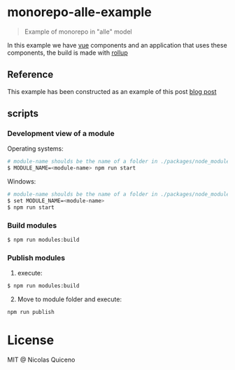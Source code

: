 # monorepo-alle-example

> Example of monorepo in "alle" model

In this example we have [vue](https://github.com/vuejs/vue) components and an application that uses these components, the build is made with [rollup](https://github.com/rollup/rollup)

## Reference

This example has been constructed as an example of this post [blog post](http://nquicenob.github.io/2016/12/22/monorepos-javascript.html)

## scripts

### Development view of a module

Operating systems:

```bash
# module-name shoulds be the name of a folder in ./packages/node_modules/<module-name>
$ MODULE_NAME=<module-name> npm run start
```

Windows:

```bash
# module-name shoulds be the name of a folder in ./packages/node_modules/<module-name>
$ set MODULE_NAME=<module-name>
$ npm run start
```

### Build modules

```bash
$ npm run modules:build
```

### Publish modules

1. execute:

```bash
$ npm run modules:build
```
2. Move to module folder and execute:

```bash
npm run publish
```

# License

MIT @ Nicolas Quiceno
